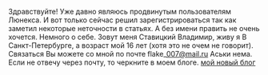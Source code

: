 Здравствуйте\! Уже давно являюсь продвинутым пользователям Люнекса. И
вот только сейчас решил зарегистрироваться так как заметил некоторые
неточности в статьях. А без имени править не очень хочется. Немного о
себе. Зовут меня Ставицкий Владимир, живу я В Санкт-Петербурге, а
возраст мой 16 лет (хотя это не очем не говорит). Связаться Вы
можете со мной по почте flake\_007@mail.ru Аськи нема. Если не
отвечу через почту, то черкните в моем блоге. [мой новый
блог](http://cat.nerfo.ru/articles.php)
